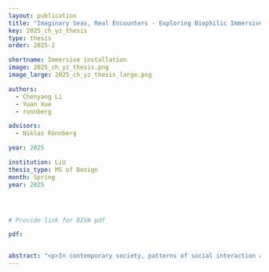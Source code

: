 ```yaml
---
layout: publication
title: "Imaginary Seas, Real Encounters - Exploring Biophilic Immersive Installation as a Laboratory for Social Connection"
key: 2025_ch_yz_thesis
type: thesis
order: 2025-2

shortname: Immersive installation
image: 2025_ch_yz_thesis.png
image_large: 2025_ch_yz_thesis_large.png

authors:
  - Chenyang Li
  - Yuan Xue
  - ronnberg

advisors:
  - Niklas Rönnberg

year: 2025

institution: LiU 
thesis_type: MS of Design
month: Spring
year: 2025




# Provide link for DIVA pdf

pdf: 


abstract: "<p>In contemporary society, patterns of social interaction are undergoing profound transformations. Social connections, particularly those between strangers, have become increasingly mediated and less direct. This study explores how immersive installations can foster social connections—and even create temporary micro-communities—through storytelling, embodied experience, and multi-sensory engagement, oﬀering a way to counteract the sense of alienation in modern society.</p> <p>Drawing on the Research-through-Design approach, this study integrates field interviews, case studies, cultural probes, and an Embodied Storming workshop to develop an immersive installation inspired by Biophilia. The results show that through symbolic narratives rooted in the human-nature connection, the installation utilizes “co-breathing” as both an embodied, non-verbal medium and a multi-sensory trigger. This approach not only stimulates brief interactions among strangers but also enhances their emotional sense of togetherness.<p> <p>The immersive experience model developed in this study provides methodological support for designing interactive installations in public spaces that promote social connection.</p>"
---
```



